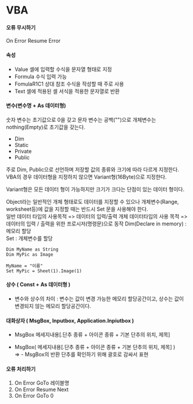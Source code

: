 # VBA


#### 오류 무시하기
On Error Resume Error

#### 속성
- Value 셀에 입력할 수식을 문자열 형태로 지정
- Formula 수식 입력 가능
- FomulaR1C1 상대 참조 수식을 작성할 때 주로 사용
- Text 셀에 적용된 셀 서식을 적용한 문자열로 반환

#### 변수(변수명 + As 데이터형)   
숫자 변수는 초기값으로 0을 갖고 문자 변수는 공백("")으로 개체변수는 nothing(Empty)로 초기값을 갖는다. 
- Dim
- Static
- Private
- Public

주로 Dim, Public으로 선언하며 저장할 값의 종류와 크기에 따라 다르게 지정한다. VBA의 경우 데이터형을 지정하지 않으면 Variant형(16Byte)으로 지정한다.  

Variant형은 모든 데이터 형이 가능하지만 크기가 크다는 단점이 있는 데이터 형이다.   

Object라는 일반적인 개체 형태로도 데이터를 지정할 수 있으나 개체변수(Range, worksheet등)에 값을 지정할 때는 반드시 Set 문을 사용해야 한다.   
일반 데이터 타입의 사용목적 => 데이터의 입력/출력
개체 데이터타입의 사용 목적 => 데이터의 입력 / 출력을 위한 프로시저(명령문)으로 동작
Dim(Declare in memory) : 메모리 할당   
Set : 개체변수를 할당 
```
Dim MyName as String
Dim MyPic as Image

MyName = "이름"
Set MyPic = Sheet(1).Image(1)
```
#### 상수 ( Const + As 데이터형 )   
- 변수와 상수의 차이 : 변수는 값이 변경 가능한 메모리 할당공간이고, 상수는 값이 변경되지 않는 메모리 할당공간이다. 

#### 대화상자 ( MsgBox, Inputbox, Application.Inpiutbox )   
- MsgBox 메세지내용[.단추 종류 + 아이콘 종류 + 기본 단추의 위치, 제목]     

- MsgBox( 메세지내용[.단추 종류 + 아이콘 종류 + 기본 단추의 위치, 제목]  )   
=> - MsgBox의 반환 단추를 확인하기 위해 괄호로 감싸서 표현   

#### 오류 처리하기
1. On Error GoTo 레이블명
2. On Error Resume Next
3. On Error GoTo 0



